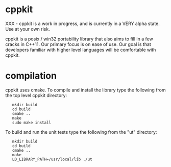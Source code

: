 cppkit
======

XXX - cppkit is a work in progress, and is currently in a VERY alpha state. Use at your own risk.

cppkit is a posix / win32 portability library that also aims to fill in a few cracks in C++11. Our primary focus is on
ease of use. Our goal is that developers familiar with higher level languages will be comfortable with cppkit.

compilation
===========

cppkit uses cmake. To compile and install the library type the following from the top level cppkit directory:

       mkdir build
       cd build
       cmake ..
       make
       sudo make install

To build and run the unit tests type the following from the "ut" directory:

       mkdir build
       cd build
       cmake ..
       make
       LD_LIBRARY_PATH=/usr/local/lib ./ut

